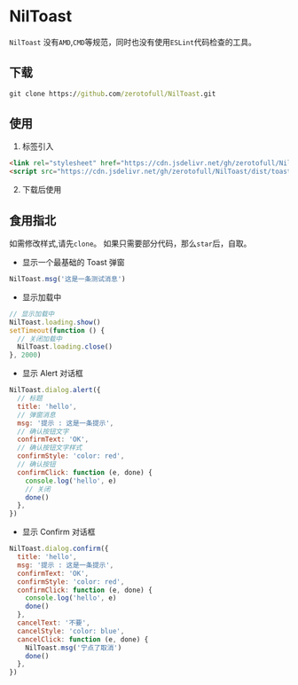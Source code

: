 # NilToast

`NilToast` 没有`AMD`,`CMD`等规范，同时也没有使用`ESLint`代码检查的工具。

## 下载

```cmd
git clone https://github.com/zerotofull/NilToast.git
```

## 使用

1. 标签引入

```html
<link rel="stylesheet" href="https://cdn.jsdelivr.net/gh/zerotofull/NilToast/dist/toast.min.css"> </link>
<script src="https://cdn.jsdelivr.net/gh/zerotofull/NilToast/dist/toast.min.js"> </script>
```

2. 下载后使用

## 食用指北

如需修改样式,请先`clone`。
如果只需要部分代码，那么`star`后，自取。

- 显示一个最基础的 Toast 弹窗

```js
NilToast.msg('这是一条测试消息')
```

- 显示加载中

```js
// 显示加载中
NilToast.loading.show()
setTimeout(function () {
  // 关闭加载中
  NilToast.loading.close()
}, 2000)
```

- 显示 Alert 对话框

```js
NilToast.dialog.alert({
  // 标题
  title: 'hello',
  // 弹窗消息
  msg: '提示 : 这是一条提示',
  // 确认按钮文字
  confirmText: 'OK',
  // 确认按钮文字样式
  confirmStyle: 'color: red',
  // 确认按钮
  confirmClick: function (e, done) {
    console.log('hello', e)
    // 关闭
    done()
  },
})
```

- 显示 Confirm 对话框

```js
NilToast.dialog.confirm({
  title: 'hello',
  msg: '提示 : 这是一条提示',
  confirmText: 'OK',
  confirmStyle: 'color: red',
  confirmClick: function (e, done) {
    console.log('hello', e)
    done()
  },
  cancelText: '不要',
  cancelStyle: 'color: blue',
  cancelClick: function (e, done) {
    NilToast.msg('宁点了取消')
    done()
  },
})
```
